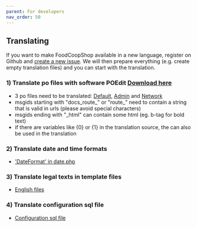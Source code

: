 ```yaml
---
parent: For developers
nav_order: 50
---
```

## Translating

If you want to make FoodCoopShop available in a new language, register on Github and [create a new issue]({{site.repo_url}}/issues/new). We will then prepare everything (e.g. create empty translation files) and you can start with the translation.

### 1) Translate po files with software POEdit [Download here](https://poedit.net)
* 3 po files need to be translated: [Default]({{site.repo_url}}/tree/develop/resources/locales/en_US/default.po), [Admin]({{site.repo_url}}/tree/develop/plugins/Admin/resources/locales/en_US/admin.po) and [Network]({{site.repo_url}}/tree/develop/plugins/Network/resources/locales/en_US/network.po)
* msgids starting with "docs_route_" or "route_" need to contain a string that is valid in urls (please avoid special characters)
* msgids ending with "_html" can contain some html (eg. b-tag for bold text)
* if there are variables like {0} or {1} in the translation source, the can also be used in the translation

### 2) Translate date and time formats
* ['DateFormat' in date.php]({{site.repo_url}}/tree/develop/config/Locale/en_US/date.php)

### 3) Translate legal texts in template files
* [English files]({{site.repo_url}}/tree/develop/templates/element/legal/en_US)

### 4) Translate configuration sql file
* [Configuration sql file]({{site.repo_url}}/tree/develop/config/sql/_installation/clean-db-data-en_US.sql)
